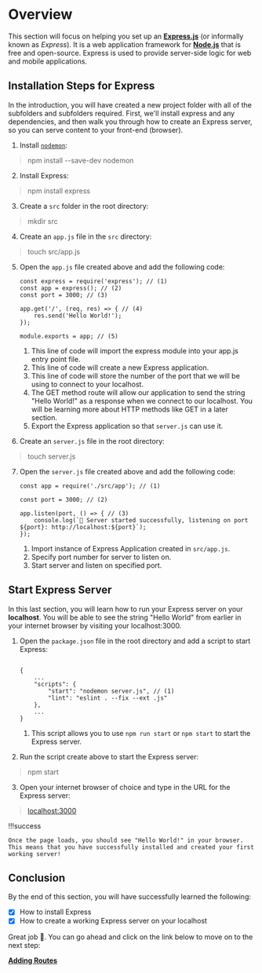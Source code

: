 # Overview

This section will focus on helping you set up an [**Express.js**](https://expressjs.com/) (or informally known as *Express*).
It is a web application framework for [**Node.js**](https://nodejs.org/) that is free and open-source. 
Express is used to provide server-side logic for web and mobile applications.

## Installation Steps for Express

In the introduction, you will have created a new project folder with all of the subfolders and subfolders required. First, we'll install express and any dependencies, and then walk you through how to create an Express server, so you can serve content to your front-end (browser).

1. Install [`nodemon`](https://github.com/remy/nodemon):
> npm install --save-dev nodemon

2. Install Express:
> npm install express

3. Create a `src` folder in the root directory:
> mkdir src

4. Create an `app.js` file in the `src` directory:
> touch src/app.js


5. Open the `app.js` file created above and add the following code:

    ``` { .js .annotate} 
    const express = require('express'); // (1)
    const app = express(); // (2)
    const port = 3000; // (3)
      
    app.get('/', (req, res) => { // (4)
        res.send('Hello World!');
    });
      
    module.exports = app; // (5)
    ```

    1. This line of code will import the express module into your app.js entry point file.
    2. This line of code will create a new Express application.
    3. This line of code will store the number of the port that we will be using to connect to your localhost.
    4. The GET method route will allow our application to send the string "Hello World!" as a response when we connect to our localhost. You will be learning more about HTTP methods like GET in a later section.
    5. Export the Express application so that `server.js` can use it.
   

6. Create an `server.js` file in the root directory:
> touch server.js


7. Open the `server.js` file created above and add the following code:

      ``` { .js .annotate }
      const app = require('./src/app'); // (1)
      
      const port = 3000; // (2)
      
      app.listen(port, () => { // (3)
          console.log(`🚀 Server started successfully, listening on port ${port}: http://localhost:${port}`);
      });
      
      ```
      
      1. Import instance of Express Application created in `src/app.js`.
      2. Specify port number for server to listen on.
      3. Start server and listen on specified port.
   
## Start Express Server

In this last section, you will learn how to run your Express server on your **localhost**. You will be able to see the string "Hello World" from earlier in your internet browser by visiting your localhost:3000.

1. Open the `package.json` file in the root directory and add a script to start Express:

    ``` { .js .annotate hl_lines="4"} 
    
    {
        ...
        "scripts": {
            "start": "nodemon server.js", // (1)
            "lint": "eslint . --fix --ext .js"
        },
        ...
    }
    ```
   
    1. This script allows you to use `npm run start` or `npm start` to start the Express server.

2. Run the script create above to start the Express server:
> npm start

3. Open your internet browser of choice and type in the URL for the Express server:
> [localhost:3000](http://localhost:3000)

!!!success
    
    Once the page loads, you should see "Hello World!" in your browser.
    This means that you have successfully installed and created your first working server!

[comment]: <> (    ![Express Success]&#40;images/installing-express-step3b.png&#41;{ align=left })


## Conclusion

By the end of this section, you will have successfully learned the following:

- [x] How to install Express
- [x] How to create a working Express server on your localhost

Great job 🤗. You can go ahead and click on the link below to move on to the next step:

**[Adding Routes](/pages/routes)**